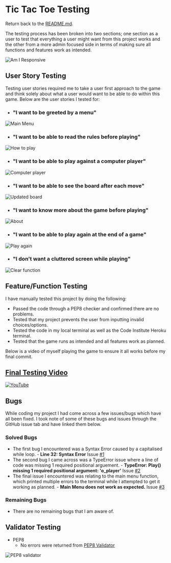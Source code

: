 # Tic Tac Toe Testing
Return back to the [README.md](README.md).

The testing process has been broken into two sections; one section as a user to test that everything a user might want from this project works and the other from a more admin focused side in terms of making sure all functions and features work as intended.

![Am I Responsive](documentation/readme/am-i-responsive.png)

## User Story Testing
Testing user stories required me to take a user first approach to the game and think solely about what a user would want to be able to do within this game. Below are the user stories I tested for:

* ### "I want to be greeted by a menu"
![Main Menu](documentation/readme/features/main-menu.png)
* ### "I want to be able to read the rules before playing"
![How to play](documentation/readme/features/how-to-play.png)
* ### "I want to be able to play against a computer player"
![Computer player](documentation/readme/features/computer-player.png)
* ### "I want to be able to see the board after each move"
![Updated board](documentation/readme/features/board-updates.png)
* ### "I want to know more about the game before playing"
![About](documentation/readme/features/about.png)
* ### "I want to be able to play again at the end of a game"
![Play again](documentation/readme/features/play-again.png)
* ### "I don't want a cluttered screen while playing"
![Clear function](documentation/readme/features/clear.png)

## Feature/Function Testing

I have manually tested this project by doing the following:
* Passed the code through a PEP8 checker and confirmed there are no problems.
* Tested that my project prevents the user from inputting invalid choices/options.
* Tested the code in my local terminal as well as the Code Institute Heroku terminal.
* Tested that the game runs as intended and all features work as planned.

Below is a video of myself playing the game to ensure it all works before my final commit.

## [Final Testing Video](https://www.youtube.com/watch?v=9m8aYx8Dx_E)
[![YouTube](documentation/readme/youtube-img.png)](https://www.youtube.com/watch?v=9m8aYx8Dx_E)

## Bugs
While coding my project I had come across a few issues/bugs which have all been fixed. I took note of some of these bugs and issues through the GitHub issue tab and have linked them below.

### Solved Bugs
* The first bug I encountered was a Syntax Error caused by a capitalised while loop. - **Line 32: Syntax Error** Issue [#1](https://github.com/GitHub-Harrison/tic-tac-toe/issues/1)
* The second bug I came across was a TypeError issue where a line of code was missing 1 required positional arguement. - **TypeError: Play() missing 1 required positional argument: 'o_player'** Issue [#2](https://github.com/GitHub-Harrison/tic-tac-toe/issues/2)
* The final issue I encountered was relating to the main menu function, which printed multiple errors to the terminal while I attempted to get it working as planned. - **Main Menu does not work as expected.** Issue [#3](https://github.com/GitHub-Harrison/tic-tac-toe/issues/3)

### Remaining Bugs
* There are no remaining bugs that I am aware of.

## Validator Testing
* PEP8
    * No errors were returned from [PEP8 Validator](http://pep8online.com/checkresult)

![PEP8 validator](documentation/testing/validator/pep8.png)